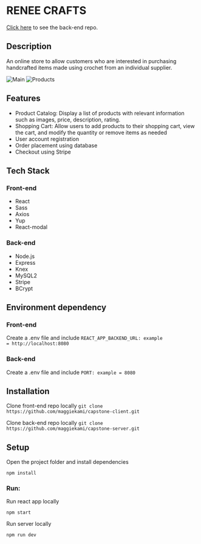 # RENEE CRAFTS

[Click here](https://github.com/maggiekami/capstone-server) to see the back-end repo.

## Description

An online store to allow customers who are interested in purchasing handcrafted items made using crochet from an individual supplier.

![Main](./src/assets/images/renne_crafts_main.png)
![Products](./src/assets/images/renee_crafts_products.png)

## Features

- Product Catalog: Display a list of products with relevant information such as images, price, description, rating.
- Shopping Cart: Allow users to add products to their shopping cart, view the cart, and modify the quantity or remove items as needed
- User account registration
- Order placement using database
- Checkout using Stripe

## Tech Stack

### Front-end

- React
- Sass
- Axios
- Yup
- React-modal

### Back-end

- Node.js
- Express
- Knex
- MySQL2
- Stripe
- BCrypt

## Environment dependency

### Front-end

Create a .env file and include
`REACT_APP_BACKEND_URL: example = http://localhost:8080`

### Back-end

Create a .env file and include
`PORT: example = 8080`

## Installation

Clone front-end repo locally
`git clone https://github.com/maggiekami/capstone-client.git`

Clone back-end repo locally
`git clone https://github.com/maggiekami/capstone-server.git`

## Setup

Open the project folder and install dependencies

`npm install`

### Run:

Run react app locally

`npm start`

Run server locally

`npm run dev`
